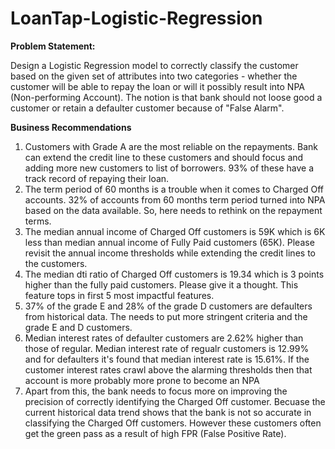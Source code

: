 # LoanTap-Logistic-Regression

**Problem Statement:**

Design a Logistic Regression model to correctly classify the customer based on the given set of 
attributes into two categories - whether the customer will be able to repay the loan or will it 
possibly result into NPA (Non-performing Account). The notion is that bank should not loose 
good a customer or retain a defaulter customer because of "False Alarm".

**Business Recommendations**

1. Customers with Grade A are the most reliable on the repayments. Bank can extend 
the credit line to these customers and should focus and adding more new customers
to list of borrowers. 93% of these have a track record of repaying their loan.
2. The term period of 60 months is a trouble when it comes to Charged Off accounts. 
32% of accounts from 60 months term period turned into NPA based on the data 
available. So, here needs to rethink on the repayment terms.
3. The median annual income of Charged Off customers is 59K which is 6K less than 
median annual income of Fully Paid customers (65K). Please revisit the annual 
income thresholds while extending the credit lines to the customers.
4. The median dti ratio of Charged Off customers is 19.34 which is 3 points higher than
the fully paid customers. Please give it a thought. This feature tops in first 5 most 
impactful features.
5. 37% of the grade E and 28% of the grade D customers are defaulters from historical 
data. The needs to put more stringent criteria and the grade E and D customers.
6. Median interest rates of defaulter customers are 2.62% higher than those of regular.
Median interest rate of regualr customers is 12.99% and for defaulters it's found 
that median interest rate is 15.61%. If the customer interest rates crawl above the 
alarming thresholds then that account is more probably more prone to become an 
NPA
7. Apart from this, the bank needs to focus more on improving the precision of 
correctly identifying the Charged Off customer. Becuase the current historical data 
trend shows that the bank is not so accurate in classifying the Charged Off 
customers. However these customers often get the green pass as a result of high FPR
(False Positive Rate).

